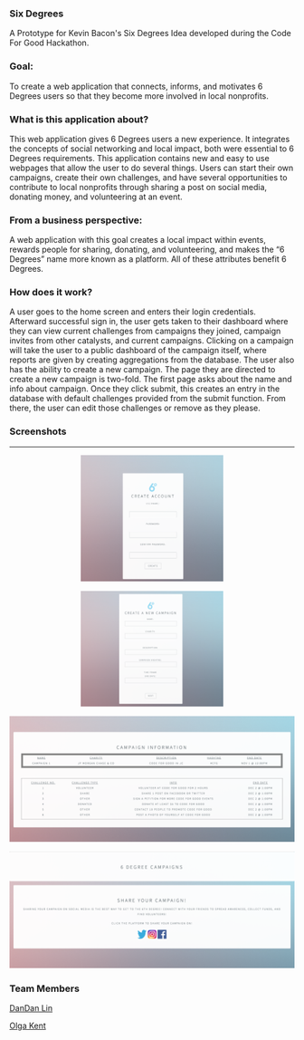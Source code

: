 ### Six Degrees
A Prototype for Kevin Bacon's Six Degrees Idea developed during the Code For Good Hackathon.

### Goal:
<p align="left">To create a web application that connects, informs, and motivates 6 Degrees users so that they become more involved in local nonprofits.</p>

### What is this application about?
<p align="left">This web application gives 6 Degrees users a new experience. It integrates the concepts of social networking and local impact, both were essential to 6 Degrees requirements. This application contains new and easy to use webpages that allow the user to do several things. Users can start their own campaigns, create their own challenges, and have several opportunities to contribute to local nonprofits through sharing a post on social media, donating money, and volunteering at an event.</p>

### From a business perspective:
<p align="left">A web application with this goal creates a local impact within events, rewards people for sharing, donating, and volunteering, and makes the “6 Degrees” name more known as a platform. All of these attributes benefit 6 Degrees.</p>

### How does it work?
<p align="left">A user goes to the home screen and enters their login credentials. Afterward successful sign in, the user gets taken to their dashboard where they can view current challenges from campaigns they joined, campaign invites from other catalysts, and current campaigns. Clicking on a campaign will take the user to a public dashboard of the campaign itself, where reports are given by creating aggregations from the database.
The user also has the ability to create a new campaign. The page they are directed to create a new campaign is two-fold. The first page asks about the name and info about campaign. Once they click submit, this creates an entry in the database with default challenges provided from the submit function. From there, the user can edit those challenges or remove as they please.</p>

### Screenshots

***

<p align="center"><img src="./createaccount.png" alt="create account page screenshot" width=50%></p>
<p align="center"><img src="./createcampaign.png" alt="create campaign screenshot" width=50%></p>
<p align="center"><img src="./campaignreport.png" alt="campaign report screenshot" width=100%></p>
<p align="center"><img src="./socialsharing.png" alt="social sharing screenshot" width=100%></p>

### Team Members
[DanDan Lin](https://github.com/Dandanlin0702)

[Olga Kent](https://github.com/olgakent)

